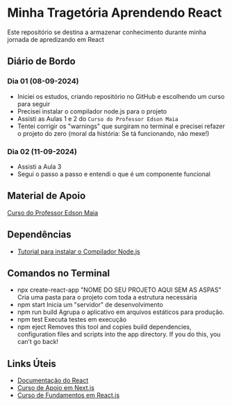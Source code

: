 # Minha Tragetória Aprendendo React

Este repositório se destina a armazenar conhecimento durante minha jornada de apredizando em React

## Diário de Bordo

### Dia 01 (08-09-2024)

- Iniciei os estudos, criando repositório no GitHub e escolhendo um curso para seguir
- Precisei instalar o compilador node.js para o projeto
- Assisti as Aulas 1 e 2 do `Curso do Professor Edson Maia`
- Tentei corrigir os "warnings" que surgiram no terminal e precisei refazer o projeto do zero (moral da história: Se tá funcionando, não mexe!)

### Dia 02 (11-09-2024)

- Assisti a Aula 3
- Segui o passo a passo e entendi o que é um componente funcional

## Material de Apoio

[Curso do Professor Edson Maia](https://www.youtube.com/watch?v=KsFLXOTflsM&list=PLnex8IkmReXyNgtea8ly0Pn7Kk7Kavn9v&ab_channel=ProfessorEdsonMaia)

## Dependências

- [Tutorial para instalar o Compilador Node.js](https://dev.to/dcodeyt/the-easiest-way-to-install-nodejs-on-wsl-mac-ubuntu-43pp#:~:text=How%20to%20Install%20Node.js%20on%20Your%20WSL%2C%20Mac,%20install%20%20node%205%20That%27s%20it%21%20)

## Comandos no Terminal

- npx create-react-app "NOME DO SEU PROJETO AQUI SEM AS ASPAS"
    Cria uma pasta para o projeto com toda a estrutura necessária
- npm start
    Inicia um "servidor" de desenvolvimento
- npm run build
    Agrupa o aplicativo em arquivos estáticos para produção.
- npm test
    Executa testes em execução
- npm eject
    Removes this tool and copies build dependencies, configuration files
    and scripts into the app directory. If you do this, you can’t go back!

## Links Úteis

- [Documentação do React](https://react.dev/learn)
- [Curso de Apoio em Next.js](https://nextjs.org/learn/dashboard-app)
- [Curso de Fundamentos em React.js](https://nextjs.org/learn/react-foundations)
